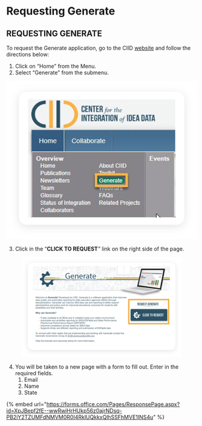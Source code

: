 # Requesting Generate

## REQUESTING GENERATE

To request the Generate application, go to the CIID [website](https://ciidta.communities.ed.gov/#program) and follow the directions below:

1. Click on “Home” from the Menu.
2. Select “Generate” from the submenu.

![](<../../.gitbook/assets/image (151).png>)

3. Click in the “**CLICK TO REQUEST**_”_ link on the right side of the page.

<figure><img src="../../.gitbook/assets/image (165).png" alt=""><figcaption></figcaption></figure>

4. You will be taken to a new page with a form to fill out. Enter in the required fields.
   1. Email
   2. Name
   3. State



{% embed url="https://forms.office.com/Pages/ResponsePage.aspx?id=XpJBepf2fE--wwRwiHrHUkp56z0ajrNDsq-PB2iY2TZUMFdNMVM0R0I4RklUQkkxQlhSSFhMVE1INS4u" %}

